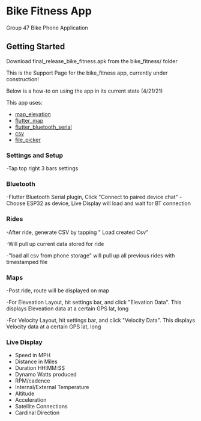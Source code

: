 # Bike Fitness App

Group 47 Bike Phone Application

## Getting Started

Download final_release_bike_fitness.apk from the bike_fitness/ folder

This is the Support Page for the bike_fitness app, currently under construction!

Below is a how-to on using the app in its current state (4/21/21)

This app uses:
- [map_elevation](https://github.com/OwnWeb/map_elevation)
- [flutter_map](https://pub.dev/packages/flutter_map)
- [flutter_bluetooth_serial](https://github.com/edufolly/flutter_bluetooth_serial)
- [csv](https://pub.dev/packages/csv)
- [file_picker](https://pub.dev/packages/file_picker)
 
### Settings and Setup

-Tap top right 3 bars settings

### Bluetooth
-Flutter Bluetooth Serial plugin, Click "Connect to paired device chat"
-Choose ESP32 as device, Live Display will load and wait for BT connection

### Rides
-After ride, generate CSV by tapping " Load created Csv"

-Will pull up current data stored for ride

-"load all csv from phone storage" will pull up all previous rides with timestamped file


### Maps
-Post ride, route will be displayed on map

-For Eleveation Layout, hit settings bar, and click "Elevation Data". This displays Eleveation data at a certain GPS lat, long

-For Velocity Layout, hit settings bar, and click "Velocity Data". This displays Velocity data at a certain GPS lat, long


### Live Display
- Speed in MPH
- Distance in Miles
- Duration HH:MM:SS
- Dynamo Watts produced
- RPM/cadence
- Internal/External Temperature
- Altitude
- Acceleration
- Satellite Connections
- Cardinal Direction







